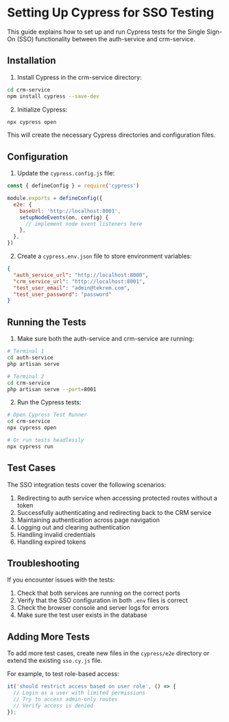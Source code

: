 # Setting Up Cypress for SSO Testing

This guide explains how to set up and run Cypress tests for the Single Sign-On (SSO) functionality between the auth-service and crm-service.

## Installation

1. Install Cypress in the crm-service directory:

```bash
cd crm-service
npm install cypress --save-dev
```

2. Initialize Cypress:

```bash
npx cypress open
```

This will create the necessary Cypress directories and configuration files.

## Configuration

1. Update the `cypress.config.js` file:

```javascript
const { defineConfig } = require('cypress')

module.exports = defineConfig({
  e2e: {
    baseUrl: 'http://localhost:8001',
    setupNodeEvents(on, config) {
      // implement node event listeners here
    },
  },
})
```

2. Create a `cypress.env.json` file to store environment variables:

```json
{
  "auth_service_url": "http://localhost:8000",
  "crm_service_url": "http://localhost:8001",
  "test_user_email": "admin@tekrem.com",
  "test_user_password": "password"
}
```

## Running the Tests

1. Make sure both the auth-service and crm-service are running:

```bash
# Terminal 1
cd auth-service
php artisan serve

# Terminal 2
cd crm-service
php artisan serve --port=8001
```

2. Run the Cypress tests:

```bash
# Open Cypress Test Runner
cd crm-service
npx cypress open

# Or run tests headlessly
npx cypress run
```

## Test Cases

The SSO integration tests cover the following scenarios:

1. Redirecting to auth service when accessing protected routes without a token
2. Successfully authenticating and redirecting back to the CRM service
3. Maintaining authentication across page navigation
4. Logging out and clearing authentication
5. Handling invalid credentials
6. Handling expired tokens

## Troubleshooting

If you encounter issues with the tests:

1. Check that both services are running on the correct ports
2. Verify that the SSO configuration in both `.env` files is correct
3. Check the browser console and server logs for errors
4. Make sure the test user exists in the database

## Adding More Tests

To add more test cases, create new files in the `cypress/e2e` directory or extend the existing `sso.cy.js` file.

For example, to test role-based access:

```javascript
it('should restrict access based on user role', () => {
  // Login as a user with limited permissions
  // Try to access admin-only routes
  // Verify access is denied
});
```
